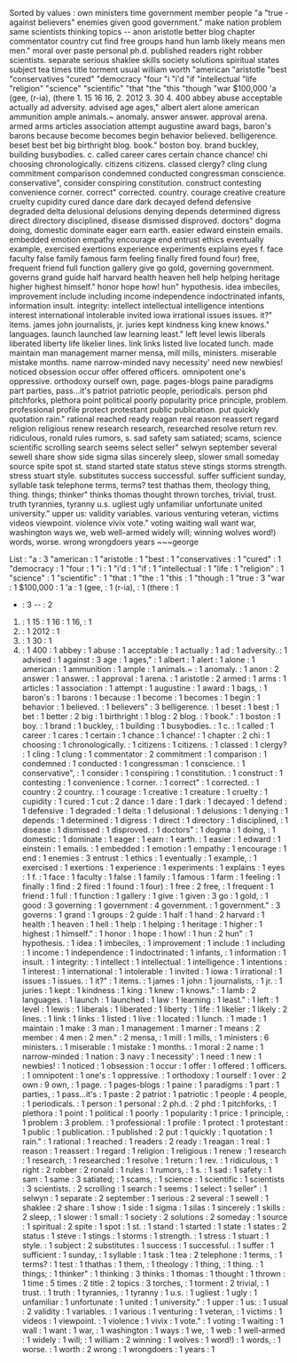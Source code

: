 Sorted by values :
own ministers time government member people "a "true - against believers" enemies given good government." make nation problem same scientists thinking topics -- anon aristotle better blog chapter commentator country cut find free groups hand hun lamb likely means men men." moral over paste personal ph.d. published readers right robber scientists. separate serious shaklee skills society solutions spiritual states subject tea times title torment usual william worth "american "aristotle "best "conservatives "cured" "democracy "four "i "i'd "if "intellectual "life "religion" "science" "scientific" "that "the "this "though "war $100,000 'a (gee, (r-ia), (there 1. 15 16 16, 2. 2012 3. 30 4. 400 abbey abuse acceptable actually ad adversity. advised age ages," albert alert alone american ammunition ample animals.~ anomaly. answer answer. approval arena. armed arms articles association attempt augustine award bags, baron's barons because become becomes begin behavior believed. belligerence. beset best bet big birthright blog. book." boston boy. brand buckley, building busybodies. c. called career cares certain chance chance! chi choosing chronologically. citizens citizens. classed clergy? cling clung commitment comparison condemned conducted congressman conscience. conservative", consider conspiring constitution. construct contesting convenience corner. correct" corrected. country. courage creative creature cruelty cupidity cured dance dare dark decayed defend defensive degraded delta delusional delusions denying depends determined digress direct directory disciplined, disease dismissed disproved. doctors" dogma doing, domestic dominate eager earn earth. easier edward einstein emails. embedded emotion empathy encourage end entrust ethics eventually example, exercised exertions experience experiments explains eyes f. face faculty false family famous farm feeling finally fired found four) free, frequent friend full function gallery give go gold, governing government. governs grand guide half harvard health heaven hell help helping heritage higher highest himself." honor hope how! hun" hypothesis. idea imbeciles, improvement include including income independence indoctrinated infants, information insult. integrity: intellect intellectual intelligence intentions interest international intolerable invited iowa irrational issues issues. it?" items. james john journalists, jr. juries kept kindness king knew knows." languages. launch launched law learning least." left level lewis liberals liberated liberty life likelier lines. link links listed live located lunch. made maintain man management marner mensa, mill mills, ministers. miserable mistake months. name narrow-minded navy necessity' need new newbies! noticed obsession occur offer offered officers. omnipotent one's oppressive. orthodoxy ourself own, page. pages-blogs paine paradigms part parties, pass...it's patriot patriotic people, periodicals. person phd pitchforks, plethora point political poorly popularity price principle, problem. professional profile protect protestant public publication. put quickly quotation rain." rational reached ready reagan real reason reassert regard religion religious renew research research, researched resolve return rev. ridiculous, ronald rules rumors, s. sad safety sam satiated; scams, science scientific scrolling search seems select seller" selwyn september several sewell share show side sigma silas sincerely sleep, slower small someday source spite spot st. stand started state status steve stings storms strength. stress stuart style. substitutes success successful. suffer sufficient sunday, syllable task telephone terms, terms? test thathas them, theology thing, thing. things; thinker" thinks thomas thought thrown torches, trivial, trust. truth tyrannies, tyranny u.s. ugliest ugly unfamiliar unfortunate united university." upper us: validity variables. various venturing veteran, victims videos viewpoint. violence vivix vote." voting waiting wall want war, washington ways we, web well-armed widely will; winning wolves word!) words, worse. wrong wrongdoers years ~~~george 

List :
"a : 3
"american : 1
"aristotle : 1
"best : 1
"conservatives : 1
"cured" : 1
"democracy : 1
"four : 1
"i : 1
"i'd : 1
"if : 1
"intellectual : 1
"life : 1
"religion" : 1
"science" : 1
"scientific" : 1
"that : 1
"the : 1
"this : 1
"though : 1
"true : 3
"war : 1
$100,000 : 1
'a : 1
(gee, : 1
(r-ia), : 1
(there : 1
- : 3
-- : 2
1. : 1
15 : 1
16 : 1
16, : 1
2. : 1
2012 : 1
3. : 1
30 : 1
4. : 1
400 : 1
abbey : 1
abuse : 1
acceptable : 1
actually : 1
ad : 1
adversity. : 1
advised : 1
against : 3
age : 1
ages," : 1
albert : 1
alert : 1
alone : 1
american : 1
ammunition : 1
ample : 1
animals.~ : 1
anomaly. : 1
anon : 2
answer : 1
answer. : 1
approval : 1
arena. : 1
aristotle : 2
armed : 1
arms : 1
articles : 1
association : 1
attempt : 1
augustine : 1
award : 1
bags, : 1
baron's : 1
barons : 1
because : 1
become : 1
becomes : 1
begin : 1
behavior : 1
believed. : 1
believers" : 3
belligerence. : 1
beset : 1
best : 1
bet : 1
better : 2
big : 1
birthright : 1
blog : 2
blog. : 1
book." : 1
boston : 1
boy. : 1
brand : 1
buckley, : 1
building : 1
busybodies. : 1
c. : 1
called : 1
career : 1
cares : 1
certain : 1
chance : 1
chance! : 1
chapter : 2
chi : 1
choosing : 1
chronologically. : 1
citizens : 1
citizens. : 1
classed : 1
clergy? : 1
cling : 1
clung : 1
commentator : 2
commitment : 1
comparison : 1
condemned : 1
conducted : 1
congressman : 1
conscience. : 1
conservative", : 1
consider : 1
conspiring : 1
constitution. : 1
construct : 1
contesting : 1
convenience : 1
corner. : 1
correct" : 1
corrected. : 1
country : 2
country. : 1
courage : 1
creative : 1
creature : 1
cruelty : 1
cupidity : 1
cured : 1
cut : 2
dance : 1
dare : 1
dark : 1
decayed : 1
defend : 1
defensive : 1
degraded : 1
delta : 1
delusional : 1
delusions : 1
denying : 1
depends : 1
determined : 1
digress : 1
direct : 1
directory : 1
disciplined, : 1
disease : 1
dismissed : 1
disproved. : 1
doctors" : 1
dogma : 1
doing, : 1
domestic : 1
dominate : 1
eager : 1
earn : 1
earth. : 1
easier : 1
edward : 1
einstein : 1
emails. : 1
embedded : 1
emotion : 1
empathy : 1
encourage : 1
end : 1
enemies : 3
entrust : 1
ethics : 1
eventually : 1
example, : 1
exercised : 1
exertions : 1
experience : 1
experiments : 1
explains : 1
eyes : 1
f. : 1
face : 1
faculty : 1
false : 1
family : 1
famous : 1
farm : 1
feeling : 1
finally : 1
find : 2
fired : 1
found : 1
four) : 1
free : 2
free, : 1
frequent : 1
friend : 1
full : 1
function : 1
gallery : 1
give : 1
given : 3
go : 1
gold, : 1
good : 3
governing : 1
government : 4
government. : 1
government." : 3
governs : 1
grand : 1
groups : 2
guide : 1
half : 1
hand : 2
harvard : 1
health : 1
heaven : 1
hell : 1
help : 1
helping : 1
heritage : 1
higher : 1
highest : 1
himself." : 1
honor : 1
hope : 1
how! : 1
hun : 2
hun" : 1
hypothesis. : 1
idea : 1
imbeciles, : 1
improvement : 1
include : 1
including : 1
income : 1
independence : 1
indoctrinated : 1
infants, : 1
information : 1
insult. : 1
integrity: : 1
intellect : 1
intellectual : 1
intelligence : 1
intentions : 1
interest : 1
international : 1
intolerable : 1
invited : 1
iowa : 1
irrational : 1
issues : 1
issues. : 1
it?" : 1
items. : 1
james : 1
john : 1
journalists, : 1
jr. : 1
juries : 1
kept : 1
kindness : 1
king : 1
knew : 1
knows." : 1
lamb : 2
languages. : 1
launch : 1
launched : 1
law : 1
learning : 1
least." : 1
left : 1
level : 1
lewis : 1
liberals : 1
liberated : 1
liberty : 1
life : 1
likelier : 1
likely : 2
lines. : 1
link : 1
links : 1
listed : 1
live : 1
located : 1
lunch. : 1
made : 1
maintain : 1
make : 3
man : 1
management : 1
marner : 1
means : 2
member : 4
men : 2
men." : 2
mensa, : 1
mill : 1
mills, : 1
ministers : 6
ministers. : 1
miserable : 1
mistake : 1
months. : 1
moral : 2
name : 1
narrow-minded : 1
nation : 3
navy : 1
necessity' : 1
need : 1
new : 1
newbies! : 1
noticed : 1
obsession : 1
occur : 1
offer : 1
offered : 1
officers. : 1
omnipotent : 1
one's : 1
oppressive. : 1
orthodoxy : 1
ourself : 1
over : 2
own : 9
own, : 1
page. : 1
pages-blogs : 1
paine : 1
paradigms : 1
part : 1
parties, : 1
pass...it's : 1
paste : 2
patriot : 1
patriotic : 1
people : 4
people, : 1
periodicals. : 1
person : 1
personal : 2
ph.d. : 2
phd : 1
pitchforks, : 1
plethora : 1
point : 1
political : 1
poorly : 1
popularity : 1
price : 1
principle, : 1
problem : 3
problem. : 1
professional : 1
profile : 1
protect : 1
protestant : 1
public : 1
publication. : 1
published : 2
put : 1
quickly : 1
quotation : 1
rain." : 1
rational : 1
reached : 1
readers : 2
ready : 1
reagan : 1
real : 1
reason : 1
reassert : 1
regard : 1
religion : 1
religious : 1
renew : 1
research : 1
research, : 1
researched : 1
resolve : 1
return : 1
rev. : 1
ridiculous, : 1
right : 2
robber : 2
ronald : 1
rules : 1
rumors, : 1
s. : 1
sad : 1
safety : 1
sam : 1
same : 3
satiated; : 1
scams, : 1
science : 1
scientific : 1
scientists : 3
scientists. : 2
scrolling : 1
search : 1
seems : 1
select : 1
seller" : 1
selwyn : 1
separate : 2
september : 1
serious : 2
several : 1
sewell : 1
shaklee : 2
share : 1
show : 1
side : 1
sigma : 1
silas : 1
sincerely : 1
skills : 2
sleep, : 1
slower : 1
small : 1
society : 2
solutions : 2
someday : 1
source : 1
spiritual : 2
spite : 1
spot : 1
st. : 1
stand : 1
started : 1
state : 1
states : 2
status : 1
steve : 1
stings : 1
storms : 1
strength. : 1
stress : 1
stuart : 1
style. : 1
subject : 2
substitutes : 1
success : 1
successful. : 1
suffer : 1
sufficient : 1
sunday, : 1
syllable : 1
task : 1
tea : 2
telephone : 1
terms, : 1
terms? : 1
test : 1
thathas : 1
them, : 1
theology : 1
thing, : 1
thing. : 1
things; : 1
thinker" : 1
thinking : 3
thinks : 1
thomas : 1
thought : 1
thrown : 1
time : 5
times : 2
title : 2
topics : 3
torches, : 1
torment : 2
trivial, : 1
trust. : 1
truth : 1
tyrannies, : 1
tyranny : 1
u.s. : 1
ugliest : 1
ugly : 1
unfamiliar : 1
unfortunate : 1
united : 1
university." : 1
upper : 1
us: : 1
usual : 2
validity : 1
variables. : 1
various : 1
venturing : 1
veteran, : 1
victims : 1
videos : 1
viewpoint. : 1
violence : 1
vivix : 1
vote." : 1
voting : 1
waiting : 1
wall : 1
want : 1
war, : 1
washington : 1
ways : 1
we, : 1
web : 1
well-armed : 1
widely : 1
will; : 1
william : 2
winning : 1
wolves : 1
word!) : 1
words, : 1
worse. : 1
worth : 2
wrong : 1
wrongdoers : 1
years : 1
~~~george : 1
